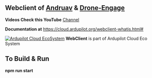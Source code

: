 ## Webclient of [Andruav](https://www.andruav.com "Andruav") & [Drone-Engage](https://droneengage.com/ "Drone-Engage")


**Videos Check this YouTube** [Channel](https://www.youtube.com/watch?v=Rsuo76jYF0I&list=PLbv12w8pMoMPr3D6Nd28VI1ADncs93gKL "Channel")

**Documentation at** https://cloud.ardupilot.org/webclient-whatis.html#

[![Ardupilot Cloud EcoSystem](https://cloud.ardupilot.org/_static/ardupilot_logo.png "Ardupilot 
Cloud EcoSystem")](https://cloud.ardupilot.org "Ardupilot Cloud EcoSystem") **WebClient** is part of Ardupilot Cloud Eco System




## To Build & Run

**npm run start**

